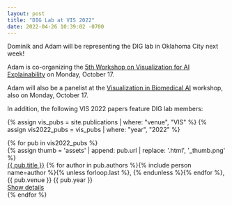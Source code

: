 ```yaml
---
layout: post
title: "DIG Lab at VIS 2022"
date: 2022-04-26 10:39:02 -0700
---
```


Dominik and Adam will be representing the DIG lab in Oklahoma City next week!

Adam is co-organizing the [5th Workshop on Visualization for AI Explainability](https://visxai.io) on Monday, October 17.

Adam will also be a panelist at the [Visualization in Biomedical AI](https://vis-biomed-ai.github.io/#home) workshop, also on Monday, October 17.

In addition, the following VIS 2022 papers feature DIG lab members:

{% assign vis_pubs = site.publications | where: "venue", "VIS" %}
{% assign vis2022_pubs = vis_pubs | where: "year", "2022" %}

<div class="mv3">
      {% for pub in vis2022_pubs %}
      <div class="mt4 mt3-ns flex flex-row-ns flex-column">
        {% assign thumb = 'assets' | append: pub.url | replace: '.html',
        '_thumb.png' %}
        <div
          class="h3 mr3-ns mb2 mb0-ns flex-shrink-0 preview-image ba b--black-05 db"
          style="background-image: url('{{ thumb | relative_url }}')"
        ></div>
        <div class="measure-wide">
          <div class="mb1">
            <a href="{{ pub.url }}" class="b link black hover-cmu-red"
              >{{ pub.title }}</a
            >
            <span class="fw2">
              {% for author in pub.authors %}{% include person name=author %}{%
              unless forloop.last %}, {% endunless %}{% endfor %}</span
            >, <span class="nowrap">{{ pub.venue }} {{ pub.year }}</span>
          </div>
          <a href="{{ pub.url }}" class="cta">Show details</a>
        </div>
      </div>
      {% endfor %}
    </div>